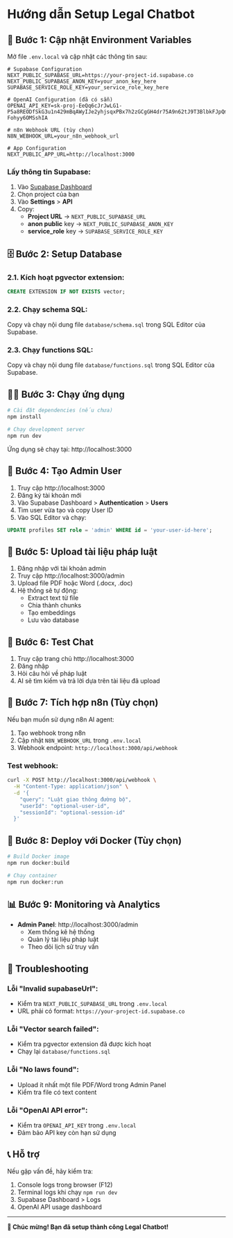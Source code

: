 # Hướng dẫn Setup Legal Chatbot

## 🚀 Bước 1: Cập nhật Environment Variables

Mở file `.env.local` và cập nhật các thông tin sau:

```env
# Supabase Configuration
NEXT_PUBLIC_SUPABASE_URL=https://your-project-id.supabase.co
NEXT_PUBLIC_SUPABASE_ANON_KEY=your_anon_key_here
SUPABASE_SERVICE_ROLE_KEY=your_service_role_key_here

# OpenAI Configuration (đã có sẵn)
OPENAI_API_KEY=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

# n8n Webhook URL (tùy chọn)
N8N_WEBHOOK_URL=your_n8n_webhook_url

# App Configuration
NEXT_PUBLIC_APP_URL=http://localhost:3000
```

### Lấy thông tin Supabase:
1. Vào [Supabase Dashboard](https://supabase.com/dashboard)
2. Chọn project của bạn
3. Vào **Settings** > **API**
4. Copy:
   - **Project URL** → `NEXT_PUBLIC_SUPABASE_URL`
   - **anon public** key → `NEXT_PUBLIC_SUPABASE_ANON_KEY`
   - **service_role** key → `SUPABASE_SERVICE_ROLE_KEY`

## 🗄️ Bước 2: Setup Database

### 2.1. Kích hoạt pgvector extension:
```sql
CREATE EXTENSION IF NOT EXISTS vector;
```

### 2.2. Chạy schema SQL:
Copy và chạy nội dung file `database/schema.sql` trong SQL Editor của Supabase.

### 2.3. Chạy functions SQL:
Copy và chạy nội dung file `database/functions.sql` trong SQL Editor của Supabase.

## 🏃‍♂️ Bước 3: Chạy ứng dụng

```bash
# Cài đặt dependencies (nếu chưa)
npm install

# Chạy development server
npm run dev
```

Ứng dụng sẽ chạy tại: http://localhost:3000

## 👤 Bước 4: Tạo Admin User

1. Truy cập http://localhost:3000
2. Đăng ký tài khoản mới
3. Vào Supabase Dashboard > **Authentication** > **Users**
4. Tìm user vừa tạo và copy User ID
5. Vào SQL Editor và chạy:
```sql
UPDATE profiles SET role = 'admin' WHERE id = 'your-user-id-here';
```

## 📁 Bước 5: Upload tài liệu pháp luật

1. Đăng nhập với tài khoản admin
2. Truy cập http://localhost:3000/admin
3. Upload file PDF hoặc Word (.docx, .doc)
4. Hệ thống sẽ tự động:
   - Extract text từ file
   - Chia thành chunks
   - Tạo embeddings
   - Lưu vào database

## 🤖 Bước 6: Test Chat

1. Truy cập trang chủ http://localhost:3000
2. Đăng nhập
3. Hỏi câu hỏi về pháp luật
4. AI sẽ tìm kiếm và trả lời dựa trên tài liệu đã upload

## 🔗 Bước 7: Tích hợp n8n (Tùy chọn)

Nếu bạn muốn sử dụng n8n AI agent:

1. Tạo webhook trong n8n
2. Cập nhật `N8N_WEBHOOK_URL` trong `.env.local`
3. Webhook endpoint: `http://localhost:3000/api/webhook`

### Test webhook:
```bash
curl -X POST http://localhost:3000/api/webhook \
  -H "Content-Type: application/json" \
  -d '{
    "query": "Luật giao thông đường bộ",
    "userId": "optional-user-id",
    "sessionId": "optional-session-id"
  }'
```

## 🐳 Bước 8: Deploy với Docker (Tùy chọn)

```bash
# Build Docker image
npm run docker:build

# Chạy container
npm run docker:run
```

## 📊 Bước 9: Monitoring và Analytics

- **Admin Panel**: http://localhost:3000/admin
  - Xem thống kê hệ thống
  - Quản lý tài liệu pháp luật
  - Theo dõi lịch sử truy vấn

## 🔧 Troubleshooting

### Lỗi "Invalid supabaseUrl":
- Kiểm tra `NEXT_PUBLIC_SUPABASE_URL` trong `.env.local`
- URL phải có format: `https://your-project-id.supabase.co`

### Lỗi "Vector search failed":
- Kiểm tra pgvector extension đã được kích hoạt
- Chạy lại `database/functions.sql`

### Lỗi "No laws found":
- Upload ít nhất một file PDF/Word trong Admin Panel
- Kiểm tra file có text content

### Lỗi "OpenAI API error":
- Kiểm tra `OPENAI_API_KEY` trong `.env.local`
- Đảm bảo API key còn hạn sử dụng

## 📞 Hỗ trợ

Nếu gặp vấn đề, hãy kiểm tra:
1. Console logs trong browser (F12)
2. Terminal logs khi chạy `npm run dev`
3. Supabase Dashboard > Logs
4. OpenAI API usage dashboard

---

**🎉 Chúc mừng! Bạn đã setup thành công Legal Chatbot!**
